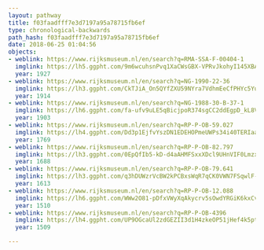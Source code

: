 ```yaml
---
layout: pathway
title: f03faadfff7e3d7197a95a78715fb6ef
type: chronological-backwards
path_hash: f03faadfff7e3d7197a95a78715fb6ef
date: 2018-06-25 01:04:56
objects:
- weblink: https://www.rijksmuseum.nl/en/search?q=RMA-SSA-F-00404-1
  imglink: https://lh5.ggpht.com/9m6wcuhsnPvq1XaCWsGBX-VPRvJkohyI145XBAcfB8Cks1ea6l0rM2E3zd4BDwCBY24ybGB28w8WhnWYatVup991Ag=s200
  year: 1927
- weblink: https://www.rijksmuseum.nl/en/search?q=NG-1990-22-36
  imglink: https://lh3.ggpht.com/CkTJiA_On5QYfZXU59NYra7VdhmEeCfPHYc5Yu2_FajHiSsxAAE-JZ9uEC1XbhUBFb0zAuYSMCUA5NlurmCzK3j4jKg=s200
  year: 1914
- weblink: https://www.rijksmuseum.nl/en/search?q=NG-1988-30-B-37-1
  imglink: https://lh6.ggpht.com/fa-ufv9uLE5qBicjpoR374sgCC2ddEgpD_kL8VxT9_HQ0-qv08TKCTOT9UAZCuWWTVzGJav4I97LstGNRlZhi8_9RMw=s200
  year: 1903
- weblink: https://www.rijksmuseum.nl/en/search?q=RP-P-OB-59.027
  imglink: https://lh4.ggpht.com/Dd3p1EjfvYszDN1EDEHOPmeUWPs34i40TERIaaDrvK3oAHpgfgWuZvQ7U8IjrDceD2UkCA_23yiGLNrtKD7ls7-CKQ=s200
  year: 1769
- weblink: https://www.rijksmuseum.nl/en/search?q=RP-P-OB-82.797
  imglink: https://lh3.ggpht.com/0EpQfIb5-kD-d4aAHMFSxxXDcl9UHnVIF0LmzxJR6eVVQR9HSTKgD2ChTj_mXYPJiUNf77kbkIhn1RTib9aMz0Yenktw=s200
  year: 1688
- weblink: https://www.rijksmuseum.nl/en/search?q=RP-P-OB-79.641
  imglink: https://lh3.ggpht.com/q3hDUWzrVcBW2kPCBxsWqR7qCK0VWN7FSqwlF-3_AvD8jl1ij9VJMLgqOsKELLdCjylDZC-bMKGit3gmH-AyOrq-vqQ=s200
  year: 1613
- weblink: https://www.rijksmuseum.nl/en/search?q=RP-P-OB-12.088
  imglink: https://lh6.ggpht.com/WWw2O81-pDfxVWyXqAkycrv5sOwdYRGiK6kxCvF-8LZ6azPcgyS3_RrWfrqLPcWNjOdsyELoJLKvJx7ArmDZZa4R35Ko=s200
  year: 1510
- weblink: https://www.rijksmuseum.nl/en/search?q=RP-P-OB-4396
  imglink: https://lh4.ggpht.com/UP9OGcaUl2zdGEZII3d1H4zkeOP51jHef4k5ptiHW5Ud-8j68bnXno_6SpN5xZ7oH_oL7W80_ERKRP8j1_KER7M0kLU=s200
  year: 1509

---
```

